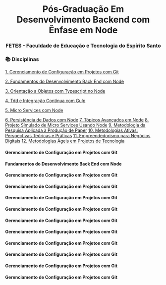 <div align="center">
  <h1>Pós-Graduação Em Desenvolvimento Backend com Ênfase em Node</h1>
  <h3>FETES - Faculdade de Educação e Tecnologia do Espírito Santo</h3> 
</div>

<h3>📚 Disciplinas</h3>

[1. Gerenciamento de Configuração em Projetos com Git](#1)

[2. Fundamentos do Desenvolvimento Back End com Node](#2)

[3. Orientação a Objetos com Typescript no Node](#3)

[4. Tdd e Integração Contínua com Gulp](#4)

[5. Micro Services com Node](#5)

[6. Persistência de Dados com Node](#6)
[7. Tópicos Avançados em Node](#7)
[8. Projeto Simulado de Micro Services Usando Node](#8)
[9. Metodologia da Pesquisa Aplicada à Produção de Paper](#9)
[10. Metodologias Ativas: Perspectivas Teóricas e Práticas](#10)
[11. Empreendedorismo para Negócios Digitais](#11)
[12. Metodologias Ágeis em Projetos de Tecnologia](#12)


<h4> <a id="1">Gerenciamento de Configuração em Projetos com Git</a></h4>
<h4> <a id="2">Fundamentos do Desenvolvimento Back End com Node</a></h4>
<h4> <a id="3">Gerenciamento de Configuração em Projetos com Git</a></h4>
<h4> <a id="4">Gerenciamento de Configuração em Projetos com Git</a></h4>
<h4> <a id="5">Gerenciamento de Configuração em Projetos com Git</a></h4>
<h4> <a id="6">Gerenciamento de Configuração em Projetos com Git</a></h4>
<h4> <a id="7">Gerenciamento de Configuração em Projetos com Git</a></h4>
<h4> <a id="8">Gerenciamento de Configuração em Projetos com Git</a></h4>
<h4> <a id="9">Gerenciamento de Configuração em Projetos com Git</a></h4>
<h4> <a id="10">Gerenciamento de Configuração em Projetos com Git</a></h4>
<h4> <a id="11">Gerenciamento de Configuração em Projetos com Git</a></h4>
<h4> <a id="12">Gerenciamento de Configuração em Projetos com Git</a></h4>


